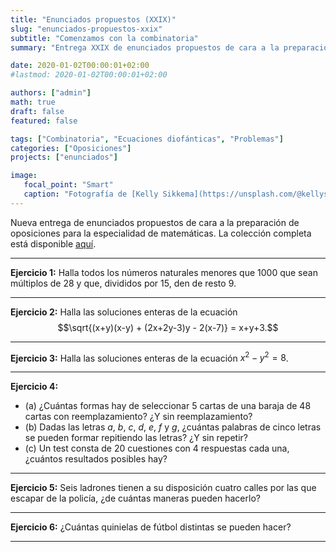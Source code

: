 ```yaml
---
title: "Enunciados propuestos (XXIX)"
slug: "enunciados-propuestos-xxix"
subtitle: "Comenzamos con la combinatoria"
summary: "Entrega XXIX de enunciados propuestos de cara a la preparación de oposiciones en la especialidad de matemáticas."

date: 2020-01-02T00:00:01+02:00
#lastmod: 2020-01-02T00:00:01+02:00

authors: ["admin"]
math: true
draft: false
featured: false

tags: ["Combinatoria", "Ecuaciones diofánticas", "Problemas"]
categories: ["Oposiciones"]
projects: ["enunciados"]

image:
   focal_point: "Smart"
   caption: "Fotografía de [Kelly Sikkema](https://unsplash.com/@kellysikkema), disponible en [Unsplash](https://unsplash.com/photos/PXl_S152jNM)."
---
```


Nueva entrega de enunciados propuestos de cara a la preparación de oposiciones para la especialidad de matemáticas. La colección completa está disponible [aquí](/courses/enunciados/).

---

**Ejercicio 1:** Halla todos los números naturales menores que $1000$ que sean múltiplos de $28$ y que, divididos por $15$, den de resto $9$.

---

**Ejercicio 2:** Halla las soluciones enteras de la ecuación $$\sqrt{(x+y)(x-y) + (2x+2y-3)y - 2(x-7)} = x+y+3.$$

---

**Ejercicio 3:** Halla las soluciones enteras de la ecuación $x^2 - y^2 = 8$.

---

**Ejercicio 4:**
- (a) ¿Cuántas formas hay de seleccionar $5$ cartas de una baraja de $48$ cartas con reemplazamiento? ¿Y sin reemplazamiento?
- (b) Dadas las letras $a$, $b$, $c$, $d$, $e$, $f$ y $g$, ¿cuántas palabras de cinco letras se pueden formar repitiendo las letras? ¿Y sin repetir?
- (c\) Un test consta de $20$ cuestiones con $4$ respuestas cada una, ¿cuántos resultados posibles hay?

---

**Ejercicio 5:** Seis ladrones tienen a su disposición cuatro calles por las que escapar de la policía, ¿de cuántas maneras pueden hacerlo?

---

**Ejercicio 6:** ¿Cuántas quinielas de fútbol distintas se pueden hacer?

---
